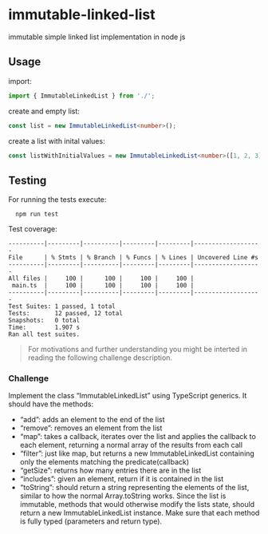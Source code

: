 # immutable-linked-list

immutable simple linked list implementation in node js

## Usage

import:

```ts
import { ImmutableLinkedList } from './';
```

create and empty list:

```ts
const list = new ImmutableLinkedList<number>();
```

create a list with inital values:

```ts
const listWithInitialValues = new ImmutableLinkedList<number>([1, 2, 3]);
```

## Testing

For running the tests execute:

```$
  npm run test
```

Test coverage:

```$
----------|---------|----------|---------|---------|-------------------
File      | % Stmts | % Branch | % Funcs | % Lines | Uncovered Line #s
----------|---------|----------|---------|---------|-------------------
All files |     100 |      100 |     100 |     100 |
 main.ts  |     100 |      100 |     100 |     100 |
----------|---------|----------|---------|---------|-------------------
Test Suites: 1 passed, 1 total
Tests:       12 passed, 12 total
Snapshots:   0 total
Time:        1.907 s
Ran all test suites.
```

> For motivations and further understanding you might be interted in reading the following challenge description.

### Challenge

Implement the class “ImmutableLinkedList” using TypeScript generics. It should have the methods:

- “add”: adds an element to the end of the list
- “remove”: removes an element from the list
- “map”: takes a callback, iterates over the list and applies the callback to each element, returning a normal array of the results from each call
- “filter”: just like map, but returns a new ImmutableLinkedList containing only the elements matching the predicate(callback)
- “getSize”: returns how many entries there are in the list
- “includes”: given an element, return if it is contained in the list
- “toString”: should return a string representing the elements of the list, similar to how the normal Array.toString works.
  Since the list is immutable, methods that would otherwise modify the lists state, should return a new ImmutableLinkedList instance.
  Make sure that each method is fully typed (parameters and return type).
